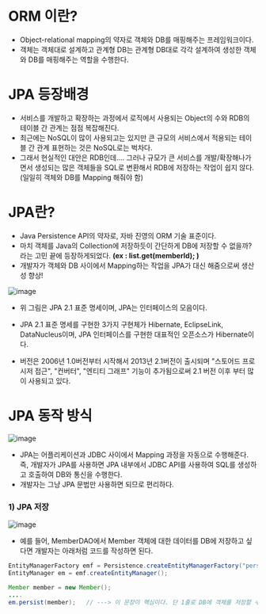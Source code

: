 
# ORM 이란?
- Object-relational mapping의 약자로 객체와 DB를 매핑해주는 프레임워크이다.
- 객체는 객체대로 설계하고 관계형 DB는 관계형 DB대로 각각 설계하여 생성한 객체와 DB를 매핑해주는 역할을 수행한다.




# JPA 등장배경
- 서비스를 개발하고 확장하는 과정에서 로직에서 사용되는 Object의 수와 RDB의 테이블 간 관계는 점점 복잡해진다.
- 최근에는 NoSQL이 많이 사용되고는 있지만 큰 규모의 서비스에서 적용되는 테이블 간 관계 표현하는 것은 NoSQL로는 벅차다.
- 그래서 현실적인 대안은 RDB인데.... 그러나 규모가 큰 서비스를 개발/확장해나가면서 생성되는 많은 객체들을 SQL로 변환해서 
  RDB에 저장하는 작업이 쉽지 않다. (일일히 객체와 DB를 Mapping 해줘야 함)




# JPA란?
- Java Persistence API의 약자로, 자바 진영의 ORM 기술 표준이다.
- 마치 객체를 Java의 Collection에 저장하듯이 간단하게 DB에 저장할 수 없을까? 라는 고민 끝에 등장하게되었다. **(ex : list.get(memberId); )**
- 개발자가 객체와 DB 사이에서 Mapping하는 작업을 JPA가 대신 해줌으로써 생산성 향상!

![image](https://user-images.githubusercontent.com/45419456/130347285-0aaf2559-0ec0-42d9-b720-1c2b54ca46d8.png)
- 위 그림은 JPA 2.1 표준 명세이며, JPA는 인터페이스의 모음이다. 
- JPA 2.1 표준 명세를 구현한 3가지 구현체가 Hibernate, EclipseLink, DataNucleus이며, JPA 인터페이스를 구현한 대표적인 오픈소스가 Hibernate이다.

- 버전은 2006년 1.0버전부터 시작해서 2013년 2.1버전이 출시되며 "스토어드 프로시저 접근", "컨버터", "엔티티 그래프" 기능이 추가됨으로써 2.1 버전 이후 부터 많이 사용되고 있다.


# JPA 동작 방식
![image](https://user-images.githubusercontent.com/45419456/130348386-b2071801-f6f8-4d5c-9daf-e67bbe474a50.png)
- JPA는 어플리케이션과 JDBC 사이에서 Mapping 과정을 자동으로 수행해준다.
즉, 개발자가 JPA를 사용하면 JPA 내부에서 JDBC API를 사용하여 SQL를 생성하고 호출하여 DB와 통신을 수행한다.
- 개발자는 그냥 JPA 문법만 사용하면 되므로 편리하다.

### 1) JPA 저장
![image](https://user-images.githubusercontent.com/45419456/130348612-1f5fa9fb-c992-4003-9262-eecb33f31787.png)
- 예를 들어, MemberDAO에서 Member 객체에 대한 데이터를 DB에 저장하고 싶다면 개발자는 아래처럼 코드를 작성하면 된다.
```Java
EntityManagerFactory emf = Persistence.createEntityManagerFactory("persistence-unit name 속성명");
EntityManager em = emf.createEntityManager();

Member member = new Member();
....
em.persist(member);   // ---> 이 문장이 핵심이다. 단 1줄로 DB에 객체를 저장할 수 있다.
```

